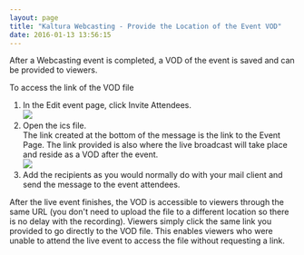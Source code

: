 ```yaml
---
layout: page
title: "Kaltura Webcasting - Provide the Location of the Event VOD"
date: 2016-01-13 13:56:15
---
```


<p>
    After a Webcasting event is completed, a VOD of the event is saved and can be provided to viewers.
  </p>
  
  <p class="Procedure mce-procedure">
    To access the link of the VOD file
  </p>
  
  <ol>
    <li>
      In the Edit event page, click Invite Attendees.<br /><img src="{{site.url}}/assets/2904">
    </li>
    <li>
      Open the ics file.<br />The link created at the bottom of the message is the link to the Event Page. The link provided is also where the live broadcast will take place and reside as a VOD after the event.<br /><img src="{{site.url}}/assets/2906">
    </li>
    <li>
      Add the recipients as you would normally do with your mail client and send the message to the event attendees.
    </li>
  </ol>
  
  <p>
    After the live event finishes, the VOD is accessible to viewers through the same URL (you don't need to upload the file to a different location so there is no delay with the recording). Viewers simply click the same link you provided to go directly to the VOD file. This enables viewers who were unable to attend the live event to access the file without requesting a link.
  </p>